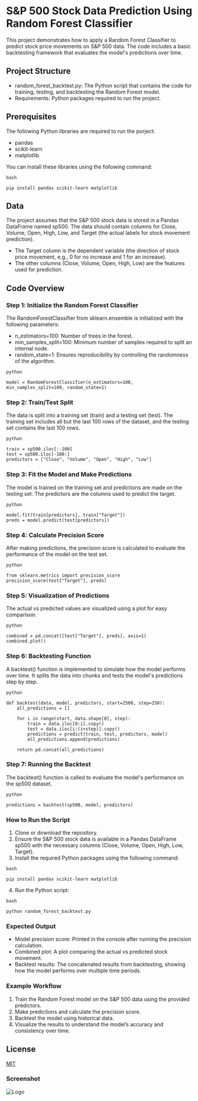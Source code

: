 # S&P 500 Stock Data Prediction Using Random Forest Classifier

This project demonstrates how to apply a Random Forest Classifier to predict stock price movements on S&P 500 data. The code includes a basic backtesting framework that evaluates the model's predictions over time.

## Project Structure
- random_forest_backtest.py: The Python script that contains the code for training, testing, and backtesting the Random Forest model.
- Requirements: Python packages required to run the project.

## Prerequisites
The following Python libraries are required to run the porject:
- pandas 
- scikit-learn
- matplotlib

You can install these libraries using the following command:
```
bash

pip install pandas scikit-learn matplotlib
```
## Data
The project assumes that the S&P 500 stock data is stored in a Pandas DataFrame named sp500. The data should contain columns for Close, Volume, Open, High, Low, and Target (the actual labels for stock movement prediction).

- The Target column is the dependent variable (the direction of stock price movement, e.g., 0 for no increase and 1 for an increase).
- The other columns (Close, Volume, Open, High, Low) are the features used for prediction.

## Code Overview
### Step 1: Initialize the Random Forest Classifier
The RandomForestClassifier from sklearn.ensemble is initialized with the following parameters:
- n_estimators=100: Number of trees in the forest.
- min_samples_split=100: Minimum number of samples required to split an internal node.
- random_state=1: Ensures reproducibility by controlling the randomness of the algorithm.

```
python

model = RandomForestClassifier(n_estimators=100, min_samples_split=100, random_state=1)
```
### Step 2: Train/Test Split
The data is split into a training set (train) and a testing set (test). The training set includes all but the last 100 rows of the dataset, and the testing set contains the last 100 rows.

```
python

train = sp500.iloc[:-100]
test = sp500.iloc[-100:]
predictors = ["Close", "Volume", "Open", "High", "Low"]
```
### Step 3: Fit the Model and Make Predictions
The model is trained on the training set and predictions are made on the testing set. The predictors are the columns used to predict the target.
```
python

model.fit(train[predictors], train["Target"])
preds = model.predict(test[predictors])
```
### Step 4: Calculate Precision Score
After making predictions, the precision score is calculated to evaluate the performance of the model on the test set.
```
python

from sklearn.metrics import precision_score
precision_score(test["Target"], preds)
```
### Step 5: Visualization of Predictions
The actual vs predicted values are visualized using a plot for easy comparison.
```
python

combined = pd.concat([test["Target"], preds], axis=1)
combined.plot()
```
### Step 6: Backtesting Function
A backtest() function is implemented to simulate how the model performs over time. It splits the data into chunks and tests the model's predictions step by step.
```
python

def backtest(data, model, predictors, start=2500, step=250):
    all_predictions = []
    
    for i in range(start, data.shape[0], step):
        train = data.iloc[0:i].copy()
        test = data.iloc[i:(i+step)].copy()
        predictions = predict(train, test, predictors, model)
        all_predictions.append(predictions)
    
    return pd.concat(all_predictions)
```
### Step 7: Running the Backtest
The backtest() function is called to evaluate the model's performance on the sp500 dataset.
```
python

predictions = backtest(sp500, model, predictors)
```

### How to Run the Script
1. Clone or download the repository.
2. Ensure the S&P 500 stock data is available in a Pandas DataFrame sp500 with the necessary columns (Close, Volume, Open, High, Low, Target).
3. Install the required Python packages using the following command:
```
bash

pip install pandas scikit-learn matplotlib
```
4. Run the Python script:
```
bash

python random_forest_backtest.py
```
### Expected Output
- Model precision score: Printed in the console after running the precision calculation.
- Combined plot: A plot comparing the actual vs predicted stock movement.
- Backtest results: The concatenated results from backtesting, showing how the model performs over multiple time periods.

### Example Workflow
1. Train the Random Forest model on the S&P 500 data using the provided predictors.
2. Make predictions and calculate the precision score.
3. Backtest the model using historical data.
4. Visualize the results to understand the model’s accuracy and consistency over time.

## License

[MIT](https://choosealicense.com/licenses/mit/)

### Screenshot
![Logo](https://dev-to-uploads.s3.amazonaws.com/uploads/articles/th5xamgrr6se0x5ro4g6.png)